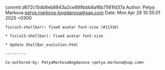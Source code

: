 commit d672c15db8eb8843a2ce899bbb8af6b7561fd37a
Author: Petya Markova <petya.markova-bogdanova@sap.com>
Date:   Mon Apr 28 10:35:01 2025 +0300

    fix(ui5-shellbar): fixed avatar font-size (#11316)
    
    * fix(ui5-shellbar): fixed avatar font-size
    
    * Update ShellBar_evolution.html
    
    ---------
    
    Co-authored-by: PetyaMarkovaBogdanova <petya.markova@sap.com>
